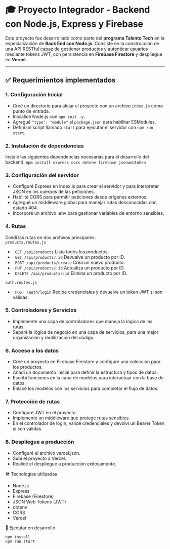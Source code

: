 # 🎓 Proyecto Integrador - Backend con Node.js, Express y Firebase

Este proyecto fue desarrollado como parte del **programa Talento Tech** en la especialización de **Back End con Node.js**. Consiste en la construcción de una API RESTful capaz de gestionar productos y autenticar usuarios mediante tokens JWT, con persistencia en **Firebase Firestore** y despliegue en **Vercel**.

---

## ✅ Requerimientos implementados

### 1. Configuración Inicial
- Creé un directorio para alojar el proyecto con un archivo `index.js` como punto de entrada.
- Inicialicé Node.js con `npm init -y`.
- Agregué `"type": "module"` al `package.json` para habilitar ESModules.
- Definí un script llamado `start` para ejecutar el servidor con `npm run start`.

### 2. Instalación de dependencias
Instalé las siguientes dependencias necesarias para el desarrollo del backend:
``` npm install express cors dotenv firebase jsonwebtoken ```

### 3. Configuración del servidor
- Configuré Express en index.js para crear el servidor y para interpretar JSON en los cuerpos de las peticiones.
- Habilité CORS para permitir peticiones desde orígenes externos.
- Agregué un middleware global para manejar rutas desconocidas con estado 404.
- Incorporé un archivo .env para gestionar variables de entorno sensibles.

### 4. Rutas
Dividí las rutas en dos archivos principales: <br>
```products.routes.js```
- ``` GET /api/products``` Lista todos los productos.
- ``` GET /api/products/:id``` Devuelve un producto por ID.
- ``` POST /api/products/create``` Crea un nuevo producto.
- ``` PUT /api/products/:id``` Actualiza un producto por ID.
- ``` DELETE /api/products/:id``` Elimina un producto por ID.


```auth.routes.js ```
- ``` POST /auth/login``` Recibe credenciales y devuelve un token JWT si son válidas.

### 5. Controladores y Servicios
- Implementé una capa de controladores que maneja la lógica de las rutas.
- Separé la lógica de negocio en una capa de servicios, para una mejor organización y reutilización del código.

### 6. Acceso a los datos
- Creé un proyecto en Firebase Firestore y configuré una colección para los productos.
- Añadí un documento inicial para definir la estructura y tipos de datos.
- Escribí funciones en la capa de modelos para interactuar con la base de datos.
- Enlacé los modelos con los servicios para completar el flujo de datos.

### 7. Protección de rutas
- Configuré JWT en el proyecto.
- Implementé un middleware que protege rutas sensibles.
- En el controlador de login, validé credenciales y devolví un Bearer Token si son válidas.

### 8. Despliegue a producción
- Configuré el archivo vercel.json.
- Subí el proyecto a Vercel.
- Realicé el despliegue a producción exitosamente.

🛠 Tecnologías utilizadas
- Node.js
- Express
- Firebase (Firestore)
- JSON Web Tokens (JWT)
- dotenv
- CORS
- Vercel

🚀 Ejecutar en desarrollo
```
npm install
npm run start
```